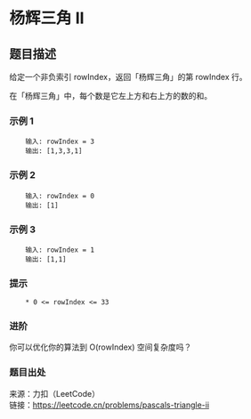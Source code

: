 # 杨辉三角 II

## 题目描述

给定一个非负索引 rowIndex，返回「杨辉三角」的第 rowIndex 行。

在「杨辉三角」中，每个数是它左上方和右上方的数的和。

### 示例 1

```text
    输入: rowIndex = 3
    输出: [1,3,3,1]
```

### 示例 2

```text
    输入: rowIndex = 0
    输出: [1]
```

### 示例 3

```text
    输入: rowIndex = 1
    输出: [1,1]
```

### 提示

```text
    * 0 <= rowIndex <= 33
```

### 进阶

你可以优化你的算法到 O(rowIndex) 空间复杂度吗？

### 题目出处

来源：力扣（LeetCode）  
链接：<https://leetcode.cn/problems/pascals-triangle-ii>
